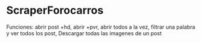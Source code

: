 # ScraperForocarros
Funciones: abrir post +hd, abrir +pvr, abrir todos a la vez, filtrar una palabra y ver todos los post,
Descargar todas las imagenes de un post
